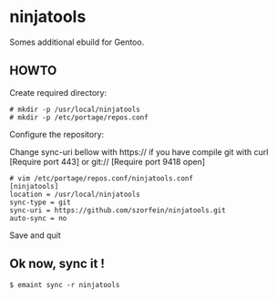 # ninjatools
Somes additional ebuild for Gentoo.

## HOWTO  
Create required directory:
    
    # mkdir -p /usr/local/ninjatools
    # mkdir -p /etc/portage/repos.conf

Configure the repository:  

Change sync-uri bellow with https:// if you have compile git with curl [Require port 443]
or git:// [Require port 9418 open]

    # vim /etc/portage/repos.conf/ninjatools.conf
    [ninjatools]
    location = /usr/local/ninjatools
    sync-type = git
    sync-uri = https://github.com/szorfein/ninjatools.git
    auto-sync = no  

Save and quit

## Ok now, sync it !

    $ emaint sync -r ninjatools 
